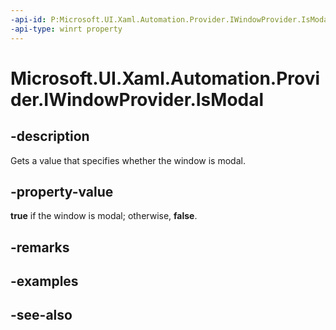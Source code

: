 ```yaml
---
-api-id: P:Microsoft.UI.Xaml.Automation.Provider.IWindowProvider.IsModal
-api-type: winrt property
---
```


<!-- Property syntax
public bool IsModal { get; }
-->

# Microsoft.UI.Xaml.Automation.Provider.IWindowProvider.IsModal

## -description
Gets a value that specifies whether the window is modal.

## -property-value
**true** if the window is modal; otherwise, **false**.

## -remarks

## -examples

## -see-also
